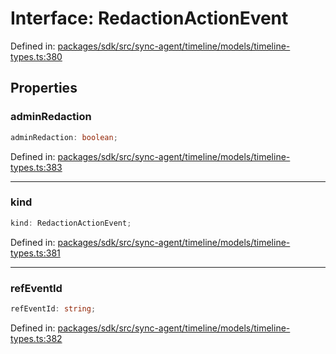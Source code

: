# Interface: RedactionActionEvent

Defined in: [packages/sdk/src/sync-agent/timeline/models/timeline-types.ts:380](https://github.com/towns-protocol/towns/blob/0db1fd0ac7258e8db8cedfb6183e8eade8284fa1/packages/sdk/src/sync-agent/timeline/models/timeline-types.ts#L380)

## Properties

### adminRedaction

```ts
adminRedaction: boolean;
```

Defined in: [packages/sdk/src/sync-agent/timeline/models/timeline-types.ts:383](https://github.com/towns-protocol/towns/blob/0db1fd0ac7258e8db8cedfb6183e8eade8284fa1/packages/sdk/src/sync-agent/timeline/models/timeline-types.ts#L383)

***

### kind

```ts
kind: RedactionActionEvent;
```

Defined in: [packages/sdk/src/sync-agent/timeline/models/timeline-types.ts:381](https://github.com/towns-protocol/towns/blob/0db1fd0ac7258e8db8cedfb6183e8eade8284fa1/packages/sdk/src/sync-agent/timeline/models/timeline-types.ts#L381)

***

### refEventId

```ts
refEventId: string;
```

Defined in: [packages/sdk/src/sync-agent/timeline/models/timeline-types.ts:382](https://github.com/towns-protocol/towns/blob/0db1fd0ac7258e8db8cedfb6183e8eade8284fa1/packages/sdk/src/sync-agent/timeline/models/timeline-types.ts#L382)
